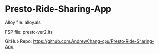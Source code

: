 # Presto-Ride-Sharing-App
Alloy file: alloy.als

FSP file: presto-ver2.lts

GitHub Repo: https://github.com/AndrewChang-cpu/Presto-Ride-Sharing-App 